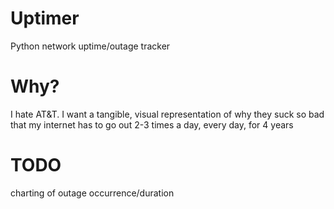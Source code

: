 # Uptimer
Python network uptime/outage tracker

 # Why?
 I hate AT&T. I want a tangible, visual representation of why they suck so bad that my internet has to go out 2-3 times a day, every day, for 4 years
 
  # TODO
 charting of outage occurrence/duration
 
